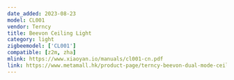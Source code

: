 ```yaml
---
date_added: 2023-08-23
model: CL001
vendor: Terncy
title: Beevon Ceiling Light
category: light
zigbeemodel: ['CL001']
compatible: [z2m, zha]
mlink: https://www.xiaoyan.io/manuals/cl001-cn.pdf
link: https://www.metamall.hk/product-page/terncy-beevon-dual-mode-ceiling-light-24w
---
```

